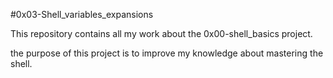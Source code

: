 #0x03-Shell_variables_expansions

This repository contains all my work about the 0x00-shell_basics project.

the purpose of this project is to improve my knowledge about mastering the shell.
